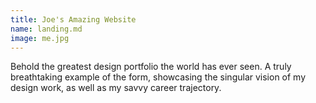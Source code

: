 ```yaml
---
title: Joe's Amazing Website
name: landing.md
image: me.jpg
---
```

Behold the greatest design portfolio the world has ever seen. A truly breathtaking example of the form, showcasing the singular vision of my design work, as well as my savvy career trajectory.
